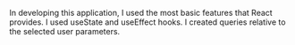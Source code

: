 In developing this application, I used the most basic features that React provides. 
I used useState and useEffect hooks. 
I created queries relative to the selected user parameters.